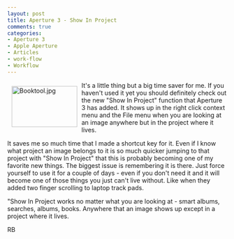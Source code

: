 ```yaml
---
layout: post
title: Aperture 3 - Show In Project
comments: true
categories:
- Aperture 3
- Apple Aperture
- Articles
- work-flow
- Workflow
---
```

<a rel="lightbox" href="/wp-content/uploads/2010/02/Booktool.jpg"><img title="Booktool.jpg" src="/wp-content/uploads/2010/02/.thumbs/.Booktool.jpg" border="0" alt="Booktool.jpg" hspace="10" vspace="10" width="150" height="94" align="left" /></a>It's a little thing but a big time saver for me. If you haven't used it yet you should definitely check out the new "Show In Project" function that Aperture 3 has added. It shows up in the right click context menu and the File menu when you are looking at an image anywhere but in the project where it lives.

It saves me so much time that I made a shortcut key for it. Even if I know what project an image belongs to it is so much quicker jumping to that project with "Show In Project" that this is probably becoming one of my favorite new things. The biggest issue is remembering it is there. Just force yourself to use it for a couple of days - even if you don't need it and it will become one of those things you just can't live without. Like when they added two finger scrolling to laptop track pads.

"Show In Project works no matter what you are looking at - smart albums, searches, albums, books. Anywhere that an image shows up except in a project where it lives.

RB